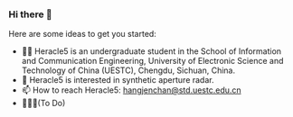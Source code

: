 ### Hi there 👋

Here are some ideas to get you started:

- 👨‍💻 Heracle5 is an undergraduate student in the School of Information and Communication Engineering, University of Electronic Science and Technology of China (UESTC), Chengdu, Sichuan, China. 
- 📕 Heracle5 is interested in synthetic aperture radar.
- 📫 How to reach Heracle5: hangjenchan@std.uestc.edu.cn
- 🏳️‍⚧️🍥(To Do)




